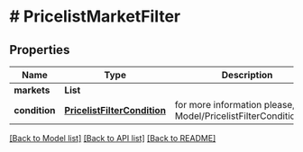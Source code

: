 # # PricelistMarketFilter


## Properties 


Name | Type | Description | Notes
------------ | ------------- | ------------- | -------------
**markets**| **List<String>** |   | [optional]
**condition**| [**PricelistFilterCondition**](PricelistFilterCondition.md) |  for more information please, see Model/PricelistFilterCondition.php  | [optional] [default to PricelistFilterCondition.IN]


[[Back to Model list]](../../README.md#models) [[Back to API list]](../../README.md#endpoints) [[Back to README]](../../README.md)

